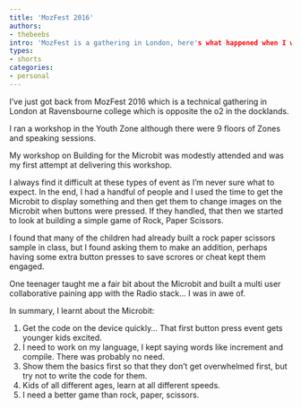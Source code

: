 ```yaml
---
title: 'MozFest 2016'
authors:
- thebeebs
intro: 'MozFest is a gathering in London, here's what happened when I went along'
types:
- shorts
categories:
- personal
---
```


I’ve just got back from MozFest 2016 which is a technical gathering in London at Ravensbourne college which is opposite the o2 in the docklands.

I ran a workshop in the Youth Zone although there were 9 floors of Zones and speaking sessions.

My workshop on Building for the Microbit was modestly attended and was my first attempt at delivering this workshop. 

I always find it difficult at these types of event as I’m never sure what to expect. In the end, I had a handful of people and I used the time to get the Microbit to display something and then get them to change images on the Microbit when buttons were pressed. If they handled, that then we started to look at building a simple game of Rock, Paper Scissors.

I found that many of the children had already built a rock paper scissors sample in class, but I found asking them to make an addition, perhaps having some extra button presses to save scrores or cheat kept them engaged. 

One teenager taught me a fair bit about the Microbit and built a multi user collaborative paining app with the Radio stack... I was in awe of. 

In summary, I learnt about the Microbit:
1. Get the code on the device quickly… That first button press event gets younger kids excited. 
2. I need to work on my language, I kept saying words like increment and compile. There was probably no need. 
3. Show them the basics first so that they don’t get overwhelmed first, but try not to write the code for them.
4. Kids of all different ages, learn at all different speeds.
5. I need a better game than rock, paper, scissors.

